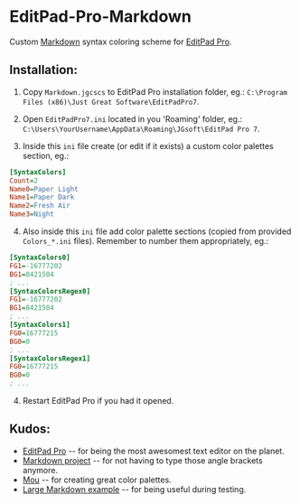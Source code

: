 EditPad-Pro-Markdown
====================

Custom [Markdown][md-homepage] syntax coloring scheme for [EditPad Pro][editpad-homepage].

Installation:
-------------

  1. Copy `Markdown.jgcscs` to EditPad Pro installation folder, eg.: `C:\Program Files (x86)\Just Great Software\EditPadPro7`.
  
  2. Open `EditPadPro7.ini` located in you 'Roaming' folder, eg.: `C:\Users\YourUsername\AppData\Roaming\JGsoft\EditPad Pro 7`.
  
  3. Inside this `ini` file create (or edit if it exists) a custom color palettes section, eg.:
```ini
[SyntaxColors]
Count=2
Name0=Paper Light
Name1=Paper Dark
Name2=Fresh Air
Name3=Night
```

  4. Also inside this `ini` file add color palette sections (copied from provided `Colors_*.ini` files). Remember to number them appropriately, eg.:
```ini
[SyntaxColors0]
FG1=-16777202
BG1=8421504
; ...
[SyntaxColorsRegex0]
FG1=-16777202
BG1=8421504
; ...
[SyntaxColors1]
FG0=16777215
BG0=0
; ...
[SyntaxColorsRegex1]
FG0=16777215
BG0=0
; ...
```
  4. Restart EditPad Pro if you had it opened.

Kudos:
------

  - [EditPad Pro][editpad-homepage] -- for being the most awesomest text editor on the planet.
  - [Markdown project][md-homepage] -- for not having to type those angle brackets anymore.
  - [Mou][mou-homepage] -- for creating great color palettes.
  - [Large Markdown example][md-example] -- for being useful during testing.
  
  [editpad-homepage]: http://www.editpadpro.com/
  [md-homepage]: http://daringfireball.net/projects/markdown/
  [mou-homepage]: http://mouapp.com/
  [md-example]: http://www.unexpected-vortices.com/sw/gouda/quick-markdown-example.html
